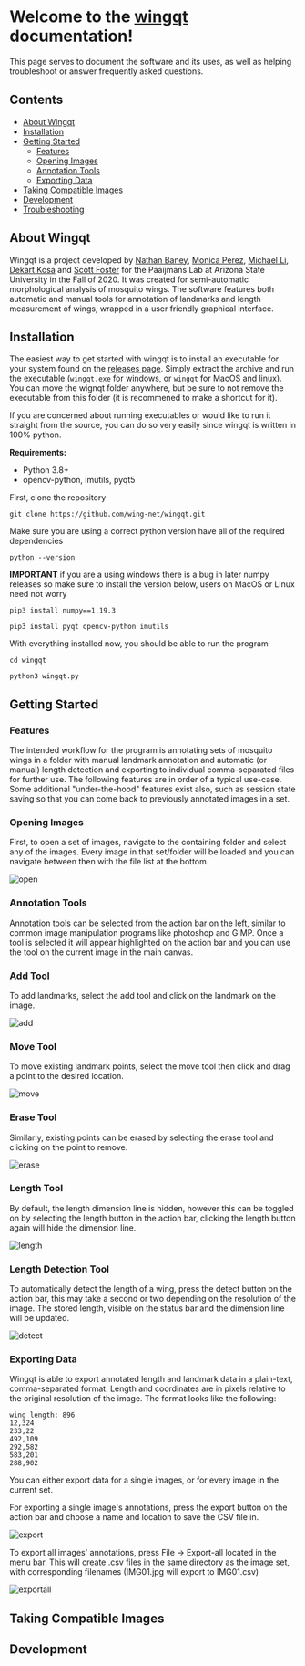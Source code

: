 # Welcome to the [wingqt](https://github.com/wing-net/wingqt) documentation!

This page serves to document the software and its uses, as well as helping troubleshoot or answer frequently asked questions.

## Contents
* [About Wingqt](#about)
* [Installation](#installation)
* [Getting Started](#gettingstarted)
    * [Features](#features)
    * [Opening Images](#opening)
    * [Annotation Tools](#annotation)
    * [Exporting Data](#exporting)
* [Taking Compatible Images](#images)
* [Development](#development)
* [Troubleshooting](#troubleshooting)


## <a id="about"></a>About Wingqt
Wingqt is a project developed by [Nathan Baney](https://github.com/nathanbaney/), [Monica Perez](https://github.com/mon2154256/), [Michael Li](https://github.com/saesus/), [Dekart Kosa](https://github.com/Dekart97/) and [Scott Foster](https://github.com/sgfost/) for the Paaijmans Lab at Arizona State University in the Fall of 2020. It was created for semi-automatic morphological analysis of mosquito wings. The software features both automatic and manual tools for annotation of landmarks and length measurement of wings, wrapped in a user friendly graphical interface.


## <a id="installation"></a>Installation

The easiest way to get started with wingqt is to install an executable for your system found on the [releases page](https://github.com/wing-net/wingqt/releases). Simply extract the archive and run the executable (`wingqt.exe` for windows, or `wingqt` for MacOS and linux). You can move the wignqt folder anywhere, but be sure to not remove the executable from this folder (it is recommened to make a shortcut for it).

If you are concerned about running executables or would like to run it straight from the source, you can do so very easily since wingqt is written in 100% python. 

**Requirements:**
* Python 3.8+
* opencv-python, imutils, pyqt5

First, clone the repository

```git clone https://github.com/wing-net/wingqt.git```

Make sure you are using a correct python version have all of the required dependencies

```python --version```

**IMPORTANT** if you are a using windows there is a bug in later numpy releases so make sure to install the version below, users on MacOS or Linux need not worry

```pip3 install numpy==1.19.3```

```pip3 install pyqt opencv-python imutils```

With everything installed now, you should be able to run the program

```cd wingqt```

```python3 wingqt.py```


## <a id="gettingstarted"></a>Getting Started

### <a id="Features"></a>Features

The intended workflow for the program is annotating sets of mosquito wings in a folder with manual landmark annotation and automatic (or manual) length detection and exporting to individual comma-separated files for further use. The following features are in order of a typical use-case. Some additional "under-the-hood" features exist also, such as session state saving so that you can come back to previously annotated images in a set.

### <a id="opening"></a>Opening Images

First, to open a set of images, navigate to the containing folder and select any of the images. Every image in that set/folder will be loaded and you can navigate between then with the file list at the bottom.

![open](resources/open.gif)

### <a id="annotation"></a>Annotation Tools

Annotation tools can be selected from the action bar on the left, similar to common image manipulation programs like photoshop and GIMP. Once a tool is selected it will appear highlighted on the action bar and you can use the tool on the current image in the main canvas.

### Add Tool
To add landmarks, select the add tool and click on the landmark on the image.

![add](resources/add.gif)

### Move Tool
To move existing landmark points, select the move tool then click and drag a point to the desired location.

![move](resources/move.gif)

### Erase Tool
Similarly, existing points can be erased by selecting the erase tool and clicking on the point to remove.

![erase](resources/erase.gif)

### Length Tool
By default, the length dimension line is hidden, however this can be toggled on by selecting the length button in the action bar, clicking the length button again will hide the dimension line.

![length](resources/length.gif)

### Length Detection Tool
To automatically detect the length of a wing, press the detect button on the action bar, this may take a second or two depending on the resolution of the image. The stored length, visible on the status bar and the dimension line will be updated.

![detect](resources/detct.gif)

### <a id="exporting"></a>Exporting Data
Wingqt is able to export annotated length and landmark data in a plain-text, comma-separated format. Length and coordinates are in pixels relative to the original resolution of the image. The format looks like the following:

```
wing length: 896
12,324
233,22
492,109
292,582
583,201
288,902
```

You can either export data for a single images, or for every image in the current set.

For exporting a single image's annotations, press the export button on the action bar and choose a name and location to save the CSV file in.

![export](resources/export.gif)

To export all images' annotations, press File -> Export-all located in the menu bar. This will create .csv files in the same directory as the image set, with corresponding filenames (IMG01.jpg will export to IMG01.csv)

![exportall](resources/exportall.gif)


## <a id="images"></a>Taking Compatible Images
<add image guidelines here>


## <a id="development"></a>Development
<notes about implementations etc>


